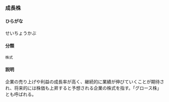 <div style="display:none;">

## [あ行](securities-terms?id=あ行)
## [か行](securities-terms?id=か行)
## [さ行](securities-terms?id=さ行)

</div>

### 成長株

#### ひらがな

せいちょうかぶ

#### 分類

`株式`

#### 説明

企業の売り上げや利益の成長率が高く、継続的に業績が伸びていくことが期待され、将来的には株価も上昇すると予想される企業の株式を指す。「グロース株」とも呼ばれる。

<div style="display:none;">

## [た行](securities-terms?id=た行)
## [な行](securities-terms?id=な行)
## [は行](securities-terms?id=は行)
## [ま行](securities-terms?id=ま行)
## [や行](securities-terms?id=や行)
## [ら行](securities-terms?id=ら行)
## [わ行](securities-terms?id=わ行)
## [英数字・記号](securities-terms?id=英数字・記号)

</div>

